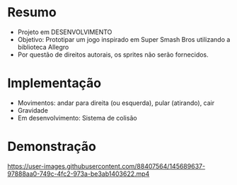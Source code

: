 # Resumo
- Projeto em DESENVOLVIMENTO
- Objetivo: Prototipar um jogo inspirado em Super Smash Bros utilizando a biblioteca Allegro
- Por questão de direitos autorais, os sprites não serão fornecidos.

# Implementação
- Movimentos: andar para direita (ou esquerda), pular (atirando), cair
- Gravidade
- Em desenvolvimento: Sistema de colisão

# Demonstração
https://user-images.githubusercontent.com/88407564/145689637-97888aa0-749c-4fc2-973a-be3ab1403622.mp4


